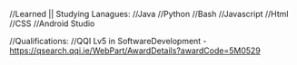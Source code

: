//Learned || Studying Lanagues:
//Java
//Python
//Bash
//Javascript
//Html
//CSS
//Android Studio

//Qualifications:
//QQI Lv5 in SoftwareDevelopment - https://qsearch.qqi.ie/WebPart/AwardDetails?awardCode=5M0529
